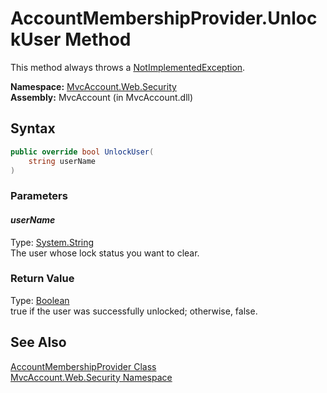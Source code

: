 AccountMembershipProvider.UnlockUser Method
===========================================
This method always throws a [NotImplementedException][1].

**Namespace:** [MvcAccount.Web.Security][2]  
**Assembly:** MvcAccount (in MvcAccount.dll)

Syntax
------

```csharp
public override bool UnlockUser(
	string userName
)
```

### Parameters

#### *userName*
Type: [System.String][3]  
The user whose lock status you want to clear.

### Return Value
Type: [Boolean][4]  
true if the user was successfully unlocked; otherwise, false.

See Also
--------
[AccountMembershipProvider Class][5]  
[MvcAccount.Web.Security Namespace][2]  

[1]: http://msdn.microsoft.com/en-us/library/6byb74h9
[2]: ../README.md
[3]: http://msdn.microsoft.com/en-us/library/s1wwdcbf
[4]: http://msdn.microsoft.com/en-us/library/a28wyd50
[5]: README.md